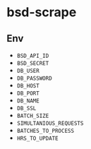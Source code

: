 # bsd-scrape

## Env

* `BSD_API_ID`
* `BSD_SECRET`
* `DB_USER`
* `DB_PASSWORD`
* `DB_HOST`
* `DB_PORT`
* `DB_NAME`
* `DB_SSL`
* `BATCH_SIZE`
* `SIMULTANIOUS_REQUESTS`
* `BATCHES_TO_PROCESS`
* `HRS_TO_UPDATE`
